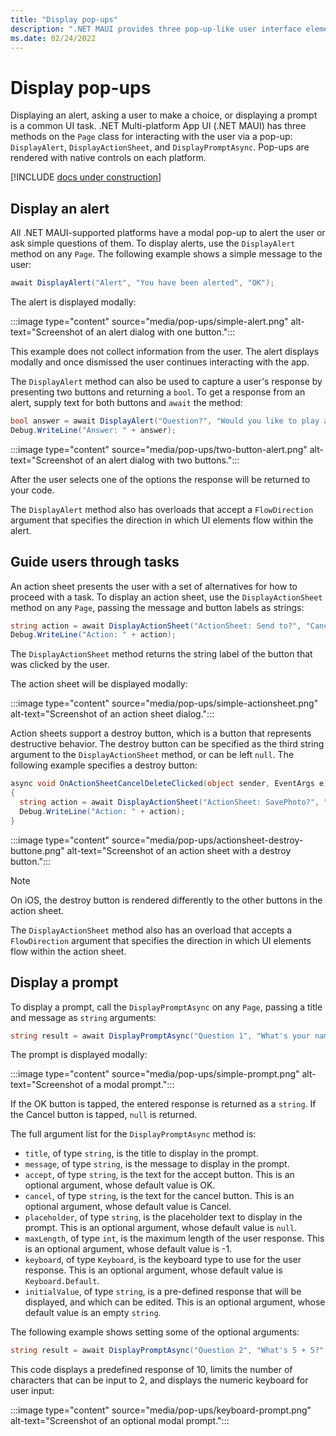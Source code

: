 ```yaml
---
title: "Display pop-ups"
description: ".NET MAUI provides three pop-up-like user interface elements – an alert, an action sheet, and a prompt, that can be used to ask simple questions, guide users through tasks, and display prompts."
ms.date: 02/24/2022
---
```


# Display pop-ups

Displaying an alert, asking a user to make a choice, or displaying a prompt is a common UI task. .NET Multi-platform App UI (.NET MAUI) has three methods on the `Page` class for interacting with the user via a pop-up: `DisplayAlert`, `DisplayActionSheet`, and `DisplayPromptAsync`. Pop-ups are rendered with native controls on each platform.

[!INCLUDE [docs under construction](~/includes/preview-note.md)]

## Display an alert

All .NET MAUI-supported platforms have a modal pop-up to alert the user or ask simple questions of them. To display alerts, use the `DisplayAlert` method on any `Page`. The following example shows a simple message to the user:

```csharp
await DisplayAlert("Alert", "You have been alerted", "OK");
```

The alert is displayed modally:

:::image type="content" source="media/pop-ups/simple-alert.png" alt-text="Screenshot of an alert dialog with one button.":::

This example does not collect information from the user. The alert displays modally and once dismissed the user continues interacting with the app.

The `DisplayAlert` method can also be used to capture a user's response by presenting two buttons and returning a `bool`. To get a response from an alert, supply text for both buttons and `await` the method:

```csharp
bool answer = await DisplayAlert("Question?", "Would you like to play a game", "Yes", "No");
Debug.WriteLine("Answer: " + answer);
```

:::image type="content" source="media/pop-ups/two-button-alert.png" alt-text="Screenshot of an alert dialog with two buttons.":::

After the user selects one of the options the response will be returned to your code.

The `DisplayAlert` method also has overloads that accept a `FlowDirection` argument that specifies the direction in which UI elements flow within the alert. <!--For more information about flow direction, see [Right-to-left localization](~/fundamentals/localization/right-to-left.md).-->

<!-- > [!WARNING]
> By default on Windows, when an alert is displayed any access keys that are defined on the page behind the alert can still be activated. For more information, see [VisualElement Access Keys on Windows](~/xamarin-forms/platform/windows/visualelement-access-keys.md). -->

## Guide users through tasks

An action sheet presents the user with a set of alternatives for how to proceed with a task. To display an action sheet, use the `DisplayActionSheet` method on any `Page`, passing the message and button labels as strings:

```csharp
string action = await DisplayActionSheet("ActionSheet: Send to?", "Cancel", null, "Email", "Twitter", "Facebook");
Debug.WriteLine("Action: " + action);
```

The `DisplayActionSheet` method returns the string label of the button that was clicked by the user.

The action sheet will be displayed modally:

:::image type="content" source="media/pop-ups/simple-actionsheet.png" alt-text="Screenshot of an action sheet dialog.":::

Action sheets support a destroy button, which is a button that represents destructive behavior. The destroy button can be specified as the third string argument to the `DisplayActionSheet` method, or can be left `null`. The following example specifies a destroy button:

```csharp
async void OnActionSheetCancelDeleteClicked(object sender, EventArgs e)
{
  string action = await DisplayActionSheet("ActionSheet: SavePhoto?", "Cancel", "Delete", "Photo Roll", "Email");
  Debug.WriteLine("Action: " + action);
}
```

:::image type="content" source="media/pop-ups/actionsheet-destroy-buttone.png" alt-text="Screenshot of an action sheet with a destroy button.":::

> [!NOTE]
> On iOS, the destroy button is rendered differently to the other buttons in the action sheet.

The `DisplayActionSheet` method also has an overload that accepts a `FlowDirection` argument that specifies the direction in which UI elements flow within the action sheet. <!-- For more information about flow direction, see [Right-to-left localization](~/fundamentals/localization/right-to-left.md).-->

## Display a prompt

To display a prompt, call the `DisplayPromptAsync` on any `Page`, passing a title and message as `string` arguments:

```csharp
string result = await DisplayPromptAsync("Question 1", "What's your name?");
```

The prompt is displayed modally:

:::image type="content" source="media/pop-ups/simple-prompt.png" alt-text="Screenshot of a modal prompt.":::

If the OK button is tapped, the entered response is returned as a `string`. If the Cancel button is tapped, `null` is returned.

The full argument list for the `DisplayPromptAsync` method is:

- `title`, of type `string`, is the title to display in the prompt.
- `message`, of type `string`, is the message to display in the prompt.
- `accept`, of type `string`, is the text for the accept button. This is an optional argument, whose default value is OK.
- `cancel`, of type `string`, is the text for the cancel button. This is an optional argument, whose default value is Cancel.
- `placeholder`, of type `string`, is the placeholder text to display in the prompt. This is an optional argument, whose default value is `null`.
- `maxLength`, of type `int`, is the maximum length of the user response. This is an optional argument, whose default value is -1.
- `keyboard`, of type `Keyboard`, is the keyboard type to use for the user response. This is an optional argument, whose default value is `Keyboard.Default`.
- `initialValue`, of type `string`, is a pre-defined response that will be displayed, and which can be edited. This is an optional argument, whose default value is an empty `string`.

The following example shows setting some of the optional arguments:

```csharp
string result = await DisplayPromptAsync("Question 2", "What's 5 + 5?", initialValue: "10", maxLength: 2, keyboard: Keyboard.Numeric);
```

This code displays a predefined response of 10, limits the number of characters that can be input to 2, and displays the numeric keyboard for user input:

:::image type="content" source="media/pop-ups/keyboard-prompt.png" alt-text="Screenshot of an optional modal prompt.":::

<!-- > [!WARNING]
> By default on UWP, when a prompt is displayed any access keys that are defined on the page behind the prompt can still be activated. For more information, see [VisualElement Access Keys on Windows](~/xamarin-forms/platform/windows/visualelement-access-keys.md). -->
